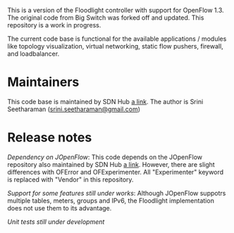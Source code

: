 This is a version of the Floodlight controller with support for OpenFlow
1.3. The original code from Big Switch was forked off and updated. This
repository is a work in progress.

The current code base is functional for the available applications /
modules like topology visualization, virtual networking, static flow
pushers, firewall, and loadbalancer.

# Maintainers
This code base is maintained by SDN Hub [a link](http://sdnhub.org). The
author is Srini Seetharaman (srini.seetharaman@gmail.com)

# Release notes

*Dependency on JOpenFlow*: This code depends on the JOpenFlow repository also maintained by SDN Hub [a link](http://bitbucket.org/sdnhub/jopenflow). However, there are slight differences with OFError and OFExperimenter. All "Experimenter" keyword is replaced with "Vendor" in this repository.

*Support for some features still under works*: Although JOpenFlow
suppotrs multiple tables, meters, groups and IPv6, the Floodlight
implementation does not use them to its advantage. 

*Unit tests still under development*
